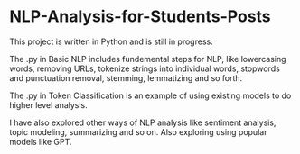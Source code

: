 # NLP-Analysis-for-Students-Posts

This project is written in Python and is still in progress.

The .py in Basic NLP includes fundemental steps for NLP, like lowercasing words, removing URLs, tokenize strings into individual words, stopwords and punctuation removal, stemming, lemmatizing and so forth.


The .py in Token Classification is an example of using existing models to do higher level analysis.

I have also explored other ways of NLP analysis like sentiment analysis, topic modeling, summarizing and so on. Also exploring using popular models like GPT.
